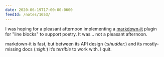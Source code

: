 ```yaml
---
date: 2020-06-19T17:00:00-0600
feedId: /notes/1653/
---
```


I was hoping for a pleasant afternoon implementing a [markdown-it] plugin for "line blocks" to support poetry. It was… not a pleasant afternoon.

markdown-it is fast, but between its API design (_:shudder:_) and its mostly-missing docs (_:sigh:_) it’s *terrible* to work with. I quit.

[markdown-it]: https://markdown-it.github.io